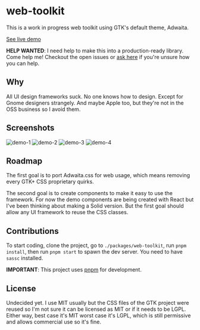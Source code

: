 # web-toolkit

This is a work in progress web toolkit using GTK's default theme, Adwaita.

[See live demo](https://romgrk.github.io/web-toolkit/)

**HELP WANTED**: I need help to make this into a production-ready library.
Come help me! Checkout the open issues or [ask here](https://github.com/romgrk/web-toolkit/issues/2)
if you're unsure how you can help.

## Why

All UI design frameworks suck. No one knows how to design. Except for Gnome designers
strangely.  And maybe Apple too, but they're not in the OSS business so I avoid them.

## Screenshots

![demo-1](https://raw.githubusercontent.com/romgrk/web-toolkit/master/static/demo-1.png)
![demo-2](https://raw.githubusercontent.com/romgrk/web-toolkit/master/static/demo-2.png)
![demo-3](https://raw.githubusercontent.com/romgrk/web-toolkit/master/static/demo-3.png)
![demo-4](https://raw.githubusercontent.com/romgrk/web-toolkit/master/static/demo-4.png)

## Roadmap

The first goal is to port Adwaita.css for web usage, which means removing every GTK+ CSS
proprietary quirks.

The second goal is to create components to make it easy to use the framework. For now the
demo components are being created with React but I've been thinking about making a Solid
version. But the first goal should allow any UI framework to reuse the CSS classes.

## Contributions

To start coding, clone the project, go to `./packages/web-toolkit`, run `pnpm install`,
then run `pnpm start` to spawn the dev server. You need to have `sassc` installed.

**IMPORTANT**: This project uses [pnpm](https://pnpm.js.org/) for development.

## License

Undecided yet. I use MIT usually but the CSS files of the GTK project were reused so I'm not
sure it can be licensed as MIT or if it needs to be LGPL. Either way, best case it's MIT
worst case it's LGPL, which is still permissive and allows commercial use so it's fine.
